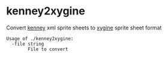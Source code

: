 # kenney2xygine

Convert [kenney](https://www.kenney.nl) xml sprite sheets to [xygine](https://github.com/fallahn/xygine) sprite sheet format

```
Usage of ./kenney2xygine:
  -file string
        File to convert
```


